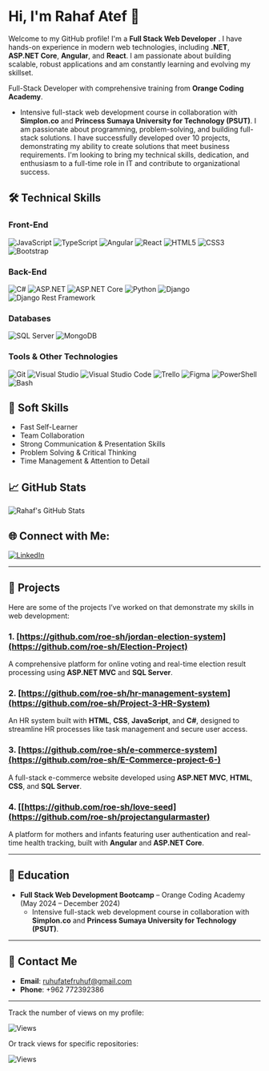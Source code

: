 # Hi, I'm Rahaf Atef 👋

Welcome to my GitHub profile! I'm a **Full Stack Web Developer** . I have hands-on experience in modern web technologies, including **.NET**, **ASP.NET Core**, **Angular**, and **React**. I am passionate about building scalable, robust applications and am constantly learning and evolving my skillset.


Full-Stack Developer with comprehensive training from **Orange Coding Academy**.
  - Intensive full-stack web development course in collaboration with **Simplon.co** and **Princess Sumaya University for Technology (PSUT)**.
I am passionate about programming, problem-solving, and building full-stack solutions. I have successfully developed over 10 projects, demonstrating my ability to create solutions that meet business requirements. I'm looking to bring my technical skills, dedication, and enthusiasm to a full-time role in IT and contribute to organizational success.

## 🛠️ Technical Skills

### Front-End
![JavaScript](https://img.shields.io/badge/JavaScript-ES6-yellow?style=for-the-badge&logo=javascript)
![TypeScript](https://img.shields.io/badge/TypeScript-blue?style=for-the-badge&logo=typescript)
![Angular](https://img.shields.io/badge/Angular-red?style=for-the-badge&logo=angular)
![React](https://img.shields.io/badge/React-black?style=for-the-badge&logo=react)
![HTML5](https://img.shields.io/badge/HTML5-E34F26?style=for-the-badge&logo=html5)
![CSS3](https://img.shields.io/badge/CSS3-1572B6?style=for-the-badge&logo=css3)
![Bootstrap](https://img.shields.io/badge/Bootstrap-563D7C?style=for-the-badge&logo=bootstrap)

### Back-End
![C#](https://img.shields.io/badge/C%23-239120?style=for-the-badge&logo=c-sharp)
![ASP.NET](https://img.shields.io/badge/ASP.NET-5C2D91?style=for-the-badge&logo=asp-net)
![ASP.NET Core](https://img.shields.io/badge/ASP.NET%20Core-512BD4?style=for-the-badge&logo=asp-net-core)
![Python](https://img.shields.io/badge/Python-3776AB?style=for-the-badge&logo=python)
![Django](https://img.shields.io/badge/Django-092D1F?style=for-the-badge&logo=django)
![Django Rest Framework](https://img.shields.io/badge/Django%20Rest%20Framework-092D1F?style=for-the-badge&logo=django)

### Databases
![SQL Server](https://img.shields.io/badge/SQL%20Server-CC2927?style=for-the-badge&logo=microsoft-sql-server)
![MongoDB](https://img.shields.io/badge/MongoDB-47A248?style=for-the-badge&logo=mongodb)

### Tools & Other Technologies
![Git](https://img.shields.io/badge/Git-F05032?style=for-the-badge&logo=git)
![Visual Studio](https://img.shields.io/badge/Visual%20Studio-5C2D91?style=for-the-badge&logo=visual-studio)
![Visual Studio Code](https://img.shields.io/badge/VS%20Code-0078D4?style=for-the-badge&logo=visual-studio-code)
![Trello](https://img.shields.io/badge/Trello-0079BF?style=for-the-badge&logo=trello)
![Figma](https://img.shields.io/badge/Figma-F24E1E?style=for-the-badge&logo=figma)
![PowerShell](https://img.shields.io/badge/PowerShell-2CA5E0?style=for-the-badge&logo=powershell)
![Bash](https://img.shields.io/badge/Bash-4EAA25?style=for-the-badge&logo=gnubash)

## 🤝 Soft Skills

- Fast Self-Learner
- Team Collaboration
- Strong Communication & Presentation Skills
- Problem Solving & Critical Thinking
- Time Management & Attention to Detail

## 📈 GitHub Stats

![Rahaf's GitHub Stats](https://github-readme-stats.vercel.app/api?username=roe-sh&show_icons=true&hide_title=true&hide=prs&count_private=true&theme=radical)

## 🌐 Connect with Me:

[![LinkedIn]([https://img.shields.io/badge/LinkedIn-Rahaf%20Atef-blue?style=for-the-badge&logo=linkedin)]([https://www.linkedin.com/in/rahaf-atef](https://www.linkedin.com/authwall?trk=bf&trkInfo=AQFADi0Slc5xugAAAZN-irHYhQ1vbmiRaXnq45r3N97_Mz1TT7r3qRJTf4VYecfGm8PWUT2UTc6WgcBaRSQ5adNbDd33P72NYCMXwh_eSss-lV4rWoGvIahJZXmbr2dkzttgz4Q=&original_referer=&sessionRedirect=https%3A%2F%2Fwww.linkedin.com%2Fin%2Frahaf-atef-8672092a9%3Futm_source%3Dshare%26utm_campaign%3Dshare_via%26utm_content%3Dprofile%26utm_medium%3Dios_app)](https://www.linkedin.com/in/rahaf-atef-8672092a9?utm_source=share&utm_campaign=share_via&utm_content=profile&utm_medium=ios_app))

---

## 📝 Projects

Here are some of the projects I’ve worked on that demonstrate my skills in web development:

### 1. [https://github.com/roe-sh/jordan-election-system](https://github.com/roe-sh/Election-Project)
A comprehensive platform for online voting and real-time election result processing using **ASP.NET MVC** and **SQL Server**.

### 2. [https://github.com/roe-sh/hr-management-system](https://github.com/roe-sh/Project-3-HR-System)
An HR system built with **HTML**, **CSS**, **JavaScript**, and **C#**, designed to streamline HR processes like task management and secure user access.

### 3. [https://github.com/roe-sh/e-commerce-system](https://github.com/roe-sh/E-Commerce-project-6-)
A full-stack e-commerce website developed using **ASP.NET MVC**, **HTML**, **CSS**, and **SQL Server**.

### 4. [[https://github.com/roe-sh/love-seed](https://github.com/roe-sh/projectangularmaster)
A platform for mothers and infants featuring user authentication and real-time health tracking, built with **Angular** and **ASP.NET Core**.

---

## 🏫 Education

- **Full Stack Web Development Bootcamp** – Orange Coding Academy (May 2024 – December 2024)
  - Intensive full-stack web development course in collaboration with **Simplon.co** and **Princess Sumaya University for Technology (PSUT)**.
  

---

## 📧 Contact Me

- **Email**: ruhufatefruhuf@gmail.com
- **Phone**: +962 772392386

---

Track the number of views on my profile:

![Views](https://komarev.com/ghpvc/?username=roe-sh)

Or track views for specific repositories:

![Views](https://komarev.com/ghpvc/?username=roe-sh&repo=e-commerce-system)
